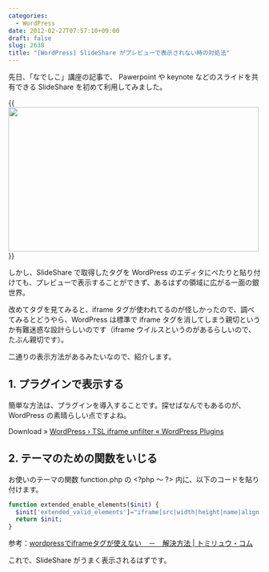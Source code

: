 ```yaml
---
categories:
  - WordPress
date: 2012-02-27T07:57:10+09:00
draft: false
slug: 2638
title: "[WordPress] SlideShare がプレビューで表示されない時の対処法"
---
```


先日、「なでしこ」講座の記事で、 Pawerpoint や keynote などのスライドを共有できる SlideShare を初めて利用してみました。

{{<img alt="" src="/images/2012/02/2638_1.png" width="500" height="288">}}

しかし、SlideShare で取得したタグを WordPress のエディタにぺたりと貼り付けても、プレビューで表示することができず、あるはずの領域に広がる一面の銀世界。

改めてタグを見てみると、iframe タグが使われてるのが怪しかったので、調べてみるとどうやら、WordPress は標準で iframe タグを消してしまう親切というか有難迷惑な設計らしいのです（iframe ウイルスというのがあるらしいので、たぶん親切です）。

二通りの表示方法があるみたいなので、紹介します。

## 1. プラグインで表示する

簡単な方法は、プラグインを導入することです。探せばなんでもあるのが、WordPress の素晴らしい点ですよね。

Download » [WordPress › TSL iframe unfilter « WordPress Plugins](http://wordpress.org/extend/plugins/tsl-iframe-unfilter/)

## 2. テーマのための関数をいじる

お使いのテーマの関数 function.php の &lt;?php 〜 ?&gt; 内に、以下のコードを貼り付けます。

```php
function extended_enable_elements($init) {
  $init['extended_valid_elements']="iframe[src|width|height|name|align|style|scrolling|marginwidth|marginheight|frameborder]";
  return $init;
}
```

参考：[wordpressでiframeタグが使えない　－　解決方法 | トミリュウ・コム](http://www.tomiryu.com/wordpress/wordpress%E3%81%A7iframe%E3%82%BF%E3%82%B0%E3%81%8C%E4%BD%BF%E3%81%88%E3%81%AA%E3%81%84%E3%80%80%EF%BC%8D%E3%80%80%E8%A7%A3%E6%B1%BA%E7%AD%96/)

これで、SlideShare がうまく表示されるはずです。
